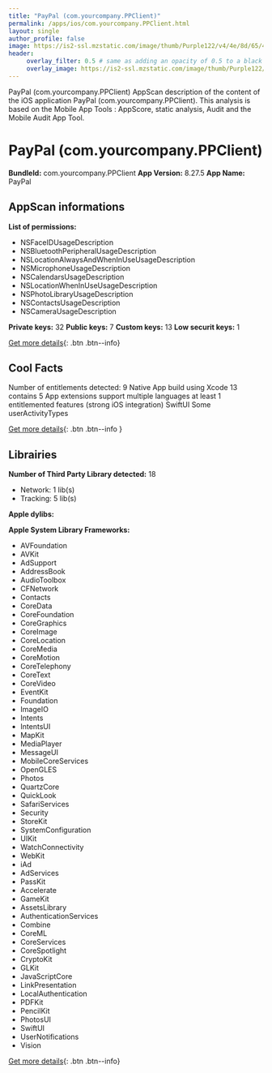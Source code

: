 ```yaml
---
title: "PayPal (com.yourcompany.PPClient)"
permalink: /apps/ios/com.yourcompany.PPClient.html
layout: single
author_profile: false
image: https://is2-ssl.mzstatic.com/image/thumb/Purple122/v4/4e/8d/65/4e8d65c2-6909-323d-4b77-3e2c7c7dfefa/PaypalAppIcon-1x_U007emarketing-0-7-0-0-GLES2_U002c0-85-220.png/512x512bb.jpg
header: 
     overlay_filter: 0.5 # same as adding an opacity of 0.5 to a black background
     overlay_image: https://is2-ssl.mzstatic.com/image/thumb/Purple122/v4/4e/8d/65/4e8d65c2-6909-323d-4b77-3e2c7c7dfefa/PaypalAppIcon-1x_U007emarketing-0-7-0-0-GLES2_U002c0-85-220.png/512x512bb.jpg
---
```

PayPal (com.yourcompany.PPClient) AppScan description of the content of the iOS application PayPal (com.yourcompany.PPClient). This analysis is based on the Mobile App Tools : AppScore, static analysis, Audit and the Mobile Audit App Tool.

# PayPal (com.yourcompany.PPClient)

**BundleId:** com.yourcompany.PPClient
**App Version:** 8.27.5
**App Name:** PayPal


## AppScan informations 

**List of permissions:** 
- NSFaceIDUsageDescription
- NSBluetoothPeripheralUsageDescription
- NSLocationAlwaysAndWhenInUseUsageDescription
- NSMicrophoneUsageDescription
- NSCalendarsUsageDescription
- NSLocationWhenInUseUsageDescription
- NSPhotoLibraryUsageDescription
- NSContactsUsageDescription
- NSCameraUsageDescription
  
  
**Private keys:** 32
**Public keys:** 7
**Custom keys:** 13
**Low securit keys:** 1
  
[Get more details](/pricing.html){: .btn .btn--info}

## Cool Facts

Number of entitlements detected: 9
Native App
build using Xcode 13
contains 5 App extensions
support multiple languages
at least 1 entitlemented features (strong iOS integration)
SwiftUI
Some userActivityTypes
  
[Get more details](/pricing.html){: .btn .btn--info }

## Librairies 
**Number of Third Party Library detected:** 18
- Network: 1 lib(s)
- Tracking: 5 lib(s)


**Apple dylibs:**


**Apple System Library Frameworks:**
- AVFoundation
- AVKit
- AdSupport
- AddressBook
- AudioToolbox
- CFNetwork
- Contacts
- CoreData
- CoreFoundation
- CoreGraphics
- CoreImage
- CoreLocation
- CoreMedia
- CoreMotion
- CoreTelephony
- CoreText
- CoreVideo
- EventKit
- Foundation
- ImageIO
- Intents
- IntentsUI
- MapKit
- MediaPlayer
- MessageUI
- MobileCoreServices
- OpenGLES
- Photos
- QuartzCore
- QuickLook
- SafariServices
- Security
- StoreKit
- SystemConfiguration
- UIKit
- WatchConnectivity
- WebKit
- iAd
- AdServices
- PassKit
- Accelerate
- GameKit
- AssetsLibrary
- AuthenticationServices
- Combine
- CoreML
- CoreServices
- CoreSpotlight
- CryptoKit
- GLKit
- JavaScriptCore
- LinkPresentation
- LocalAuthentication
- PDFKit
- PencilKit
- PhotosUI
- SwiftUI
- UserNotifications
- Vision


  
[Get more details](/pricing.html){: .btn .btn--info}

